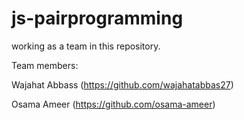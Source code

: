 # js-pairprogramming
working as a team in this repository.

Team members:

Wajahat Abbass (https://github.com/wajahatabbas27)

Osama Ameer (https://github.com/osama-ameer)

